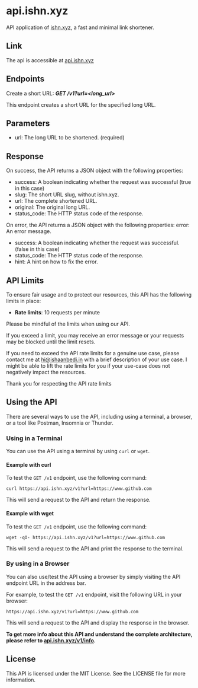 <head>
</head>

# api.ishn.xyz

API application of [ishn.xyz](https://www.ishn.xyz), a fast and minimal link shortener.

## Link

The api is accessible at [api.ishn.xyz](https://api.ishn.xyz)

## Endpoints

Create a short URL:
**_GET /v1?url=<long_url>_**

This endpoint creates a short URL for the specified long URL.

## Parameters

- url: The long URL to be shortened. (required)

## Response

On success, the API returns a JSON object with the following properties:

- success: A boolean indicating whether the request was successful (true in this case)
- slug: The short URL slug, without ishn.xyz.
- url: The complete shortened URL.
- original: The original long URL.
- status_code: The HTTP status code of the response.

On error, the API returns a JSON object with the following properties:
error: An error message.

- success: A boolean indicating whether the request was successful. (false in this case)
- status_code: The HTTP status code of the response.
- hint: A hint on how to fix the error.

## API Limits

To ensure fair usage and to protect our resources, this API has the following limits in place:

- **Rate limits**: 10 requests per minute

Please be mindful of the limits when using our API.

If you exceed a limit, you may receive an error message or your requests may be blocked until the limit resets.

If you need to exceed the API rate limits for a genuine use case, please contact me at [hi@ishaanbedi.in](mailto:hi@ishaanbedi.in) with a brief description of your use case. I might be able to lift the rate limits for you if your use-case does not negatively impact the resources.

Thank you for respecting the API rate limits

## Using the API

There are several ways to use the API, including using a terminal, a browser, or a tool like Postman, Insomnia or Thunder.

### Using in a Terminal

You can use the API using a terminal by using `curl` or `wget`.

#### Example with curl

To test the `GET /v1` endpoint, use the following command:

```
curl https://api.ishn.xyz/v1?url=https://www.github.com
```

This will send a request to the API and return the response.

#### Example with wget

To test the `GET /v1` endpoint, use the following command:

```
wget -qO- https://api.ishn.xyz/v1?url=https://www.github.com
```

This will send a request to the API and print the response to the terminal.

### By using in a Browser

You can also use/test the API using a browser by simply visiting the API endpoint URL in the address bar.

For example, to test the `GET /v1` endpoint, visit the following URL in your browser:

```
https://api.ishn.xyz/v1?url=https://www.github.com
```

This will send a request to the API and display the response in the browser.


**To get more info about this API and understand the complete architecture, please refer to [api.ishn.xyz/v1/info](https://api.ishn.xyz/v1/info).**

## License

This API is licensed under the MIT License. See the LICENSE file for more information.
